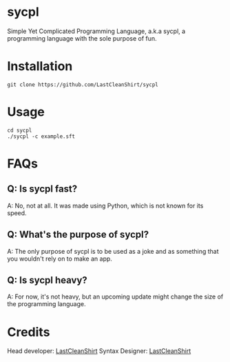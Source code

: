 # sycpl
Simple Yet Complicated Programming Language, a.k.a sycpl, a programming language with the sole purpose of fun.

# Installation
```
git clone https://github.com/LastCleanShirt/sycpl
```

# Usage
```
cd sycpl
./sycpl -c example.sft
```

# FAQs

## Q: Is sycpl fast?
A: No, not at all. It was made using Python, which is not known for its speed.

## Q: What's the purpose of sycpl?
A: The only purpose of sycpl is to be used as a joke and as something that you wouldn't rely on to make an app.

## Q: Is sycpl heavy?
A: For now, it's not heavy, but an upcoming update might change the size of the programming language.

# Credits

Head developer: [LastCleanShirt](https://github.com/LastCleanShirt)
Syntax Designer: [LastCleanShirt](https://github.com/LastCleanShirt)

